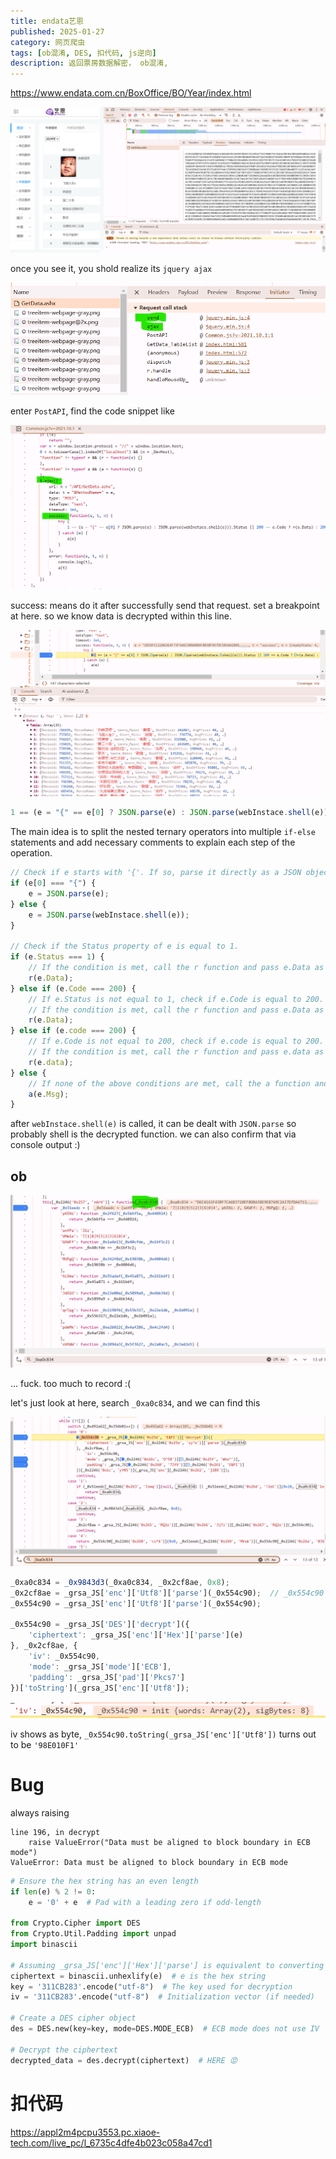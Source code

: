 ```yaml
---
title: endata艺恩
published: 2025-01-27
category: 网页爬虫
tags: [ob混淆, DES, 扣代码, js逆向]
description: 返回票房数据解密， ob混淆, 
---
```


https://www.endata.com.cn/BoxOffice/BO/Year/index.html

![image-20250127111919644](endata.assets/image-20250127111919644.png)

once you see it, you shold realize its `jquery ajax`

![image-20250127112434984](endata.assets/image-20250127112434984.png)

enter `PostAPI`, find the code snippet like

![image-20250127112635668](endata.assets/image-20250127112635668.png)

success: means do it after successfully send that request. set a breakpoint at here. so we know data is decrypted within this line.

![image-20250127113041294](endata.assets/image-20250127113041294.png)

```javascript
1 == (e = "{" == e[0] ? JSON.parse(e) : JSON.parse(webInstace.shell(e))).Status || 200 == e.Code ? r(e.Data) : 200 == e.code ? r(e.data) : a(e.Msg)
```

 The main idea is to split the nested ternary operators into multiple `if-else` statements and add necessary comments to explain each step of the operation.

```javascript
// Check if e starts with '{'. If so, parse it directly as a JSON object. Otherwise, call webInstace.shell(e) and parse the result.
if (e[0] === "{") {
    e = JSON.parse(e);
} else {
    e = JSON.parse(webInstace.shell(e));
}

// Check if the Status property of e is equal to 1.
if (e.Status === 1) {
    // If the condition is met, call the r function and pass e.Data as an argument.
    r(e.Data);
} else if (e.Code === 200) {
    // If e.Status is not equal to 1, check if e.Code is equal to 200.
    // If the condition is met, call the r function and pass e.Data as an argument.
    r(e.Data);
} else if (e.code === 200) {
    // If e.Code is not equal to 200, check if e.code is equal to 200.
    // If the condition is met, call the r function and pass e.data as an argument.
    r(e.data);
} else {
    // If none of the above conditions are met, call the a function and pass e.Msg as an argument.
    a(e.Msg);
}
```

after `webInstace.shell(e)` is called, it can be dealt with `JSON.parse` so probably shell is the decrypted function. we can also confirm that via console output :)

## ob

![image-20250127120736579](endata.assets/image-20250127120736579.png)

... fuck. too much to record :(

let's just look at here, search `_0xa0c834`, and we can find this

![image-20250127120858503](endata.assets/image-20250127120858503.png)

```javascript
_0xa0c834 = _0x9843d3(_0xa0c834, _0x2cf8ae, 0x8);
_0x2cf8ae = _grsa_JS['enc']['Utf8']['parse'](_0x554c90);  // _0x554c90 = "311CB283"
_0x554c90 = _grsa_JS['enc']['Utf8']['parse'](_0x554c90);  

_0x554c90 = _grsa_JS['DES']['decrypt']({
    'ciphertext': _grsa_JS['enc']['Hex']['parse'](e)
}, _0x2cf8ae, {
    'iv': _0x554c90,
    'mode': _grsa_JS['mode']['ECB'],
    'padding': _grsa_JS['pad']['Pkcs7']
})['toString'](_grsa_JS['enc']['Utf8']);
```

![image-20250127121606651](endata.assets/image-20250127121606651.png)

iv shows as byte, `_0x554c90.toString(_grsa_JS['enc']['Utf8'])` turns out to be `'98E010F1'`

# Bug

always raising 

```
line 196, in decrypt
    raise ValueError("Data must be aligned to block boundary in ECB mode")
ValueError: Data must be aligned to block boundary in ECB mode
```

```python
# Ensure the hex string has an even length
if len(e) % 2 != 0:
    e = '0' + e  # Pad with a leading zero if odd-length

from Crypto.Cipher import DES
from Crypto.Util.Padding import unpad
import binascii

# Assuming _grsa_JS['enc']['Hex']['parse'] is equivalent to converting hex to bytes
ciphertext = binascii.unhexlify(e)  # e is the hex string
key = '311CB283'.encode("utf-8")  # The key used for decryption
iv = '311CB283'.encode("utf-8")  # Initialization vector (if needed)

# Create a DES cipher object
des = DES.new(key=key, mode=DES.MODE_ECB)  # ECB mode does not use IV

# Decrypt the ciphertext
decrypted_data = des.decrypt(ciphertext)  # HERE 😡
```

# 扣代码

https://appl2m4pcpu3553.pc.xiaoe-tech.com/live_pc/l_6735c4dfe4b023c058a47cd1
